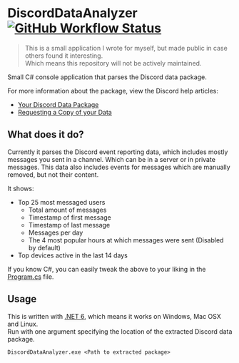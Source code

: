 # DiscordDataAnalyzer [![GitHub Workflow Status](https://img.shields.io/github/workflow/status/AeonLucid/DiscordDataAnalyzer/Build%20and%20Publish)](https://github.com/AeonLucid/DiscordDataAnalyzer/actions)

> This is a small application I wrote for myself, but made public in case others found it interesting.  
> Which means this repository will not be actively maintained.

Small C# console application that parses the Discord data package. 

For more information about the package, view the Discord help articles:
- [Your Discord Data Package](https://support.discord.com/hc/en-us/articles/360004957991-Your-Discord-Data-Package)
- [Requesting a Copy of your Data](https://support.discord.com/hc/en-us/articles/360004027692-Requesting-a-Copy-of-your-Data)

## What does it do?

Currently it parses the Discord event reporting data, which includes mostly messages you sent in a channel. Which can be in a server or in private messages. This data also includes events for messages which are manually removed, but not their content.

It shows:

- Top 25 most messaged users
  - Total amount of messages
  - Timestamp of first message
  - Timestamp of last message
  - Messages per day
  - The 4 most popular hours at which messages were sent (Disabled by default)
- Top devices active in the last 14 days

If you know C#, you can easily tweak the above to your liking in the [Program.cs](DiscordDataAnalyzer/Program.cs) file.

## Usage

This is written with [.NET 6](https://dotnet.microsoft.com/), which means it works on Windows, Mac OSX and Linux.  
Run with one argument specifying the location of the extracted Discord data package.

```
DiscordDataAnalyzer.exe <Path to extracted package>
```
